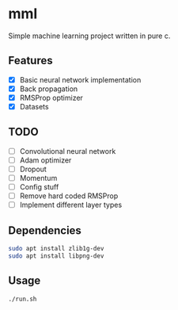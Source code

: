 # mml

Simple machine learning project written in pure c.

## Features

- [x] Basic neural network implementation
- [x] Back propagation
- [x] RMSProp optimizer
- [x] Datasets

## TODO

- [ ] Convolutional neural network
- [ ] Adam optimizer
- [ ] Dropout
- [ ] Momentum
- [ ] Config stuff
- [ ] Remove hard coded RMSProp
- [ ] Implement different layer types

## Dependencies

```bash
sudo apt install zlib1g-dev
sudo apt install libpng-dev
```

## Usage

```bash
./run.sh
```